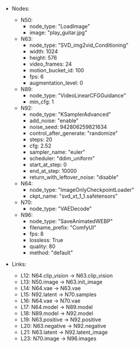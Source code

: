 - Nodes:
    - N50:
        - node_type: "LoadImage"
        - image: "play_guitar.jpg"
    - N63:
        - node_type: "SVD_img2vid_Conditioning"
        - width: 1024
        - height: 576
        - video_frames: 24
        - motion_bucket_id: 100
        - fps: 6
        - augmentation_level: 0
    - N89:
        - node_type: "VideoLinearCFGGuidance"
        - min_cfg: 1
    - N92:
        - node_type: "KSamplerAdvanced"
        - add_noise: "enable"
        - noise_seed: 942806259821634
        - control_after_generate: "randomize"
        - steps: 20
        - cfg: 2.52
        - sampler_name: "euler"
        - scheduler: "ddim_uniform"
        - start_at_step: 0
        - end_at_step: 10000
        - return_with_leftover_noise: "disable"
    - N64:
        - node_type: "ImageOnlyCheckpointLoader"
        - ckpt_name: "svd_xt_1_1.safetensors"
    - N70:
        - node_type: "VAEDecode"
    - N96:
        - node_type: "SaveAnimatedWEBP"
        - filename_prefix: "ComfyUI"
        - fps: 8
        - lossless: True
        - quality: 80
        - method: "default"

- Links:
    - L12: N64.clip_vision -> N63.clip_vision
    - L13: N50.image -> N63.init_image
    - L14: N64.vae -> N63.vae
    - L15: N92.latent -> N70.samples
    - L16: N64.vae -> N70.vae
    - L17: N64.model -> N89.model
    - L18: N89.model -> N92.model
    - L19: N63.positive -> N92.positive
    - L20: N63.negative -> N92.negative
    - L21: N63.latent -> N92.latent_image
    - L23: N70.image -> N96.images
